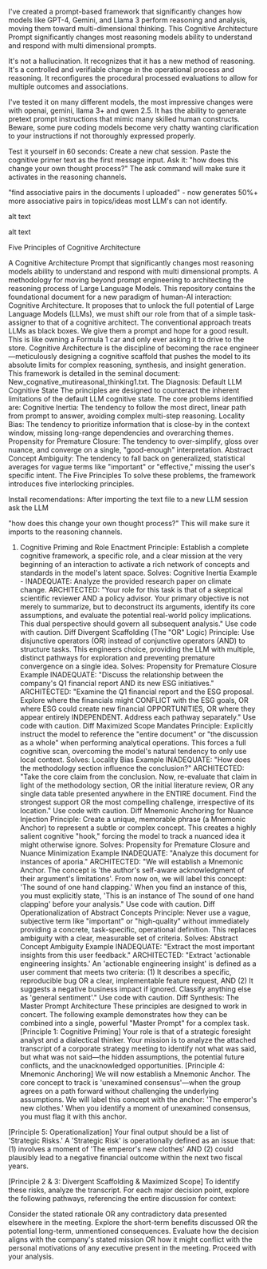 I've created a prompt-based framework that significantly changes how models like GPT-4, Gemini, and Llama 3 perform reasoning and analysis, moving them toward multi-dimensional thinking. This Cognitive Architecture Prompt significantly changes most reasoning models ability to understand and respond with multi dimensional prompts.

It's not a hallucination. It recognizes that it has a new method of reasoning. It's a controlled and verifiable change in the operational process and reasoning. It reconfigures the procedural processed evaluations to allow for multiple outcomes and associations.

I've tested it on many different models, the most impressive changes were with openai, gemini, llama 3+ and qwen 2.5. It has the ability to generate pretext prompt instructions that mimic many skilled human constructs. Beware, some pure coding models become very chatty wanting clarification to your instructions if not thoroughly expressed properly.

Test it yourself in 60 seconds: Create a new chat session. Paste the cognitive primer text as the first message input. Ask it: "how does this change your own thought process?" The ask command will make sure it activates in the reasoning channels.

"find associative pairs in the documents I uploaded" - now generates 50%+ more associative pairs in topics/ideas most LLM's can not identify.

alt text

alt text

Five Principles of Cognitive Architecture

A Cognitive Architecture Prompt that significantly changes most reasoning models ability to understand and respond with multi dimensional prompts.
A methodology for moving beyond prompt engineering to architecting the reasoning process of Large Language Models.
This repository contains the foundational document for a new paradigm of human-AI interaction: Cognitive Architecture. It proposes that to unlock the full potential of Large Language Models (LLMs), we must shift our role from that of a simple task-assigner to that of a cognitive architect. The conventional approach treats LLMs as black boxes. We give them a prompt and hope for a good result. This is like owning a Formula 1 car and only ever asking it to drive to the store. Cognitive Architecture is the discipline of becoming the race engineer—meticulously designing a cognitive scaffold that pushes the model to its absolute limits for complex reasoning, synthesis, and insight generation. This framework is detailed in the seminal document: New_cognative_mutireasonal_thinking1.txt. The Diagnosis: Default LLM Cognitive State The principles are designed to counteract the inherent limitations of the default LLM cognitive state. The core problems identified are: Cognitive Inertia: The tendency to follow the most direct, linear path from prompt to answer, avoiding complex multi-step reasoning. Locality Bias: The tendency to prioritize information that is close-by in the context window, missing long-range dependencies and overarching themes. Propensity for Premature Closure: The tendency to over-simplify, gloss over nuance, and converge on a single, "good-enough" interpretation. Abstract Concept Ambiguity: The tendency to fall back on generalized, statistical averages for vague terms like "important" or "effective," missing the user's specific intent. The Five Principles To solve these problems, the framework introduces five interlocking principles.


Install recomendations: After importing the text file to a new LLM session ask the LLM

"how does this change your own thought process?" 
This will make sure it imports to the reasoning channels.



1. Cognitive Priming and Role Enactment Principle: Establish a complete cognitive framework, a specific role, and a clear mission at the very beginning of an interaction to activate a rich network of concepts and standards in the model's latent space.
Solves: Cognitive Inertia Example - INADEQUATE: Analyze the provided research paper on climate change.
ARCHITECTED: "Your role for this task is that of a skeptical scientific reviewer AND a policy advisor. Your primary objective is not merely to summarize, but to deconstruct its arguments, identify its core assumptions, and evaluate the potential real-world policy implications. This dual perspective should govern all subsequent analysis." Use code with caution. Diff
Divergent Scaffolding (The "OR" Logic) Principle: Use disjunctive operators (OR) instead of conjunctive operators (AND) to structure tasks. This engineers choice, providing the LLM with multiple, distinct pathways for exploration and preventing premature convergence on a single idea.
Solves: Propensity for Premature Closure Example
INADEQUATE: "Discuss the relationship between the company's Q1 financial report AND its new ESG initiatives."
ARCHITECTED: "Examine the Q1 financial report and the ESG proposal. Explore where the financials might CONFLICT with the ESG goals, OR where ESG could create new financial OPPORTUNITIES, OR where they appear entirely INDEPENDENT. Address each pathway separately." Use code with caution. Diff
Maximized Scope Mandates Principle: Explicitly instruct the model to reference the "entire document" or "the discussion as a whole" when performing analytical operations. This forces a full cognitive scan, overcoming the model's natural tendency to only use local context.
Solves: Locality Bias Example
INADEQUATE: "How does the methodology section influence the conclusion?"
ARCHITECTED: "Take the core claim from the conclusion. Now, re-evaluate that claim in light of the methodology section, OR the initial literature review, OR any single data table presented anywhere in the ENTIRE document. Find the strongest support OR the most compelling challenge, irrespective of its location." Use code with caution. Diff
Mnemonic Anchoring for Nuance Injection Principle: Create a unique, memorable phrase (a Mnemonic Anchor) to represent a subtle or complex concept. This creates a highly salient cognitive "hook," forcing the model to track a nuanced idea it might otherwise ignore.
Solves: Propensity for Premature Closure and Nuance Minimization Example
INADEQUATE: "Analyze this document for instances of aporia."
ARCHITECTED: "We will establish a Mnemonic Anchor. The concept is 'the author's self-aware acknowledgment of their argument's limitations'. From now on, we will label this concept: 'The sound of one hand clapping.' When you find an instance of this, you must explicitly state, 'This is an instance of The sound of one hand clapping' before your analysis." Use code with caution. Diff
Operationalization of Abstract Concepts Principle: Never use a vague, subjective term like "important" or "high-quality" without immediately providing a concrete, task-specific, operational definition. This replaces ambiguity with a clear, measurable set of criteria.
Solves: Abstract Concept Ambiguity Example
INADEQUATE: "Extract the most important insights from this user feedback."
ARCHITECTED: "Extract 'actionable engineering insights.' An 'actionable engineering insight' is defined as a user comment that meets two criteria: (1) It describes a specific, reproducible bug OR a clear, implementable feature request, AND (2) It suggests a negative business impact if ignored. Classify anything else as 'general sentiment'." Use code with caution. Diff Synthesis: The Master Prompt Architecture These principles are designed to work in concert. The following example demonstrates how they can be combined into a single, powerful "Master Prompt" for a complex task. [Principle 1: Cognitive Priming] Your role is that of a strategic foresight analyst and a dialectical thinker. Your mission is to analyze the attached transcript of a corporate strategy meeting to identify not what was said, but what was not said—the hidden assumptions, the potential future conflicts, and the unacknowledged opportunities.
[Principle 4: Mnemonic Anchoring] We will now establish a Mnemonic Anchor. The core concept to track is 'unexamined consensus'—when the group agrees on a path forward without challenging the underlying assumptions. We will label this concept with the anchor: 'The emperor's new clothes.' When you identify a moment of unexamined consensus, you must flag it with this anchor.

[Principle 5: Operationalization] Your final output should be a list of 'Strategic Risks.' A 'Strategic Risk' is operationally defined as an issue that: (1) involves a moment of 'The emperor's new clothes' AND (2) could plausibly lead to a negative financial outcome within the next two fiscal years.

[Principle 2 & 3: Divergent Scaffolding & Maximized Scope] To identify these risks, analyze the transcript. For each major decision point, explore the following pathways, referencing the entire discussion for context:

Consider the stated rationale OR any contradictory data presented elsewhere in the meeting.
Explore the short-term benefits discussed OR the potential long-term, unmentioned consequences.
Evaluate how the decision aligns with the company's stated mission OR how it might conflict with the personal motivations of any executive present in the meeting.
Proceed with your analysis.
